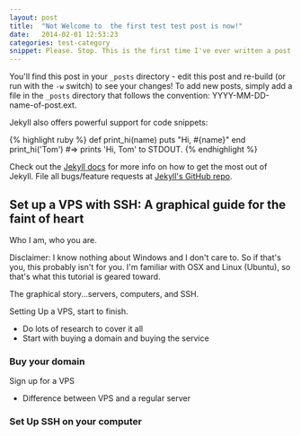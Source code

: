 ```yaml
---
layout: post
title:  "Not Welcome to  the first test test post is now!"
date:   2014-02-01 12:53:23
categories: test-category
snippet: Please. Stop. This is the first time I've ever written a post and I don't know why. Maybe you can help me finish it. 
---
```





You'll find this post in your `_posts` directory - edit this post and re-build (or run with the `-w` switch) to see your changes!
To add new posts, simply add a file in the `_posts` directory that follows the convention: YYYY-MM-DD-name-of-post.ext.

Jekyll also offers powerful support for code snippets:

{% highlight ruby %}
def print_hi(name)
  puts "Hi, #{name}"
end
print_hi('Tom')
#=> prints 'Hi, Tom' to STDOUT.
{% endhighlight %}

Check out the [Jekyll docs][jekyll] for more info on how to get the most out of Jekyll. File all bugs/feature requests at [Jekyll's GitHub repo][jekyll-gh].

[jekyll-gh]: https://github.com/mojombo/jekyll
[jekyll]:    http://jekyllrb.com


## Set up a VPS with SSH: A graphical guide for the faint of heart
 
Who I am, who you are.

Disclaimer: I know nothing about Windows and I don't care to. So if that's you, this probably isn't for you. I'm familiar with OSX and Linux (Ubuntu), so that's what this tutorial is geared toward. 

The graphical story...servers, computers, and SSH.

Setting Up a VPS, start to finish. 

- Do lots of research to cover it all
- Start with buying a domain and buying the service

### Buy your domain

Sign up for a VPS
- Difference between VPS and a regular server

### Set Up SSH on your computer


